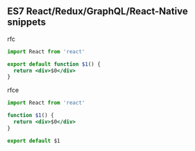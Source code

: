## ES7 React/Redux/GraphQL/React-Native snippets

rfc
```jsx
import React from 'react'

export default function $1() {
  return <div>$0</div>
}
```

rfce
```jsx
import React from 'react'

function $1() {
  return <div>$0</div>
}

export default $1
```
